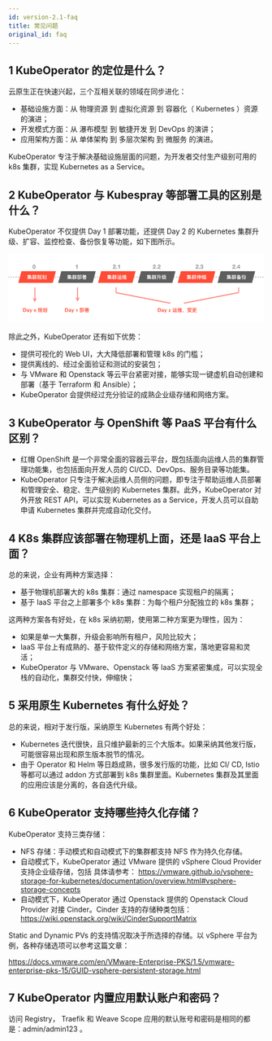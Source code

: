 ```yaml
---
id: version-2.1-faq
title: 常见问题
original_id: faq
---
```


## 1 KubeOperator 的定位是什么？

云原生正在快速兴起，三个互相关联的领域在同步进化：

-  基础设施方面：从 物理资源 到 虚拟化资源 到 容器化（ Kubernetes ）资源 的演进；
-  开发模式方面：从 瀑布模型 到 敏捷开发 到 DevOps 的演讲；
-  应用架构方面：从 单体架构 到 多层次架构 到 微服务 的演进。

KubeOperator 专注于解决基础设施层面的问题，为开发者交付生产级别可用的 k8s 集群，实现 Kubernetes as a Service。


## 2 KubeOperator 与 Kubespray 等部署工具的区别是什么？

KubeOperator 不仅提供 Day 1 部署功能，还提供 Day 2 的 Kubernetes 集群升级、扩容、监控检查、备份恢复等功能，如下图所示。

![overview](https://github.com/KubeOperator/docs/blob/master/website/static/img/fullcycle.png?raw=true)

除此之外，KubeOperator 还有如下优势：

-  提供可视化的 Web UI，大大降低部署和管理 k8s 的门槛；
-  提供离线的、经过全面验证和测试的安装包；
-  与 VMware 和 Openstack 等云平台紧密对接，能够实现一键虚机自动创建和部署（基于 Terraform 和 Ansible）；
-  KubeOperator 会提供经过充分验证的成熟企业级存储和网络方案。

## 3 KubeOperator 与 OpenShift 等 PaaS 平台有什么区别？

- 红帽 OpenShift 是一个非常全面的容器云平台，既包括面向运维人员的集群管理功能集，也包括面向开发人员的 CI/CD、DevOps、服务目录等功能集。 
- KubeOperator 只专注于解决运维人员侧的问题，即专注于帮助运维人员部署和管理安全、稳定、生产级别的 Kubernetes 集群。此外，KubeOperator 对外开放 REST API，可以实现 Kubernetes as a Service，开发人员可以自助申请 Kubernetes 集群并完成自动化交付。

## 4 K8s 集群应该部署在物理机上面，还是 IaaS 平台上面？

总的来说，企业有两种方案选择：

- 基于物理机部署大的 k8s 集群：通过 namespace 实现租户的隔离；
- 基于 IaaS 平台之上部署多个 k8s 集群：为每个租户分配独立的 k8s 集群；

这两种方案各有好处，在 k8s 采纳初期，使用第二种方案更为理性，因为：

 - 如果是单一大集群，升级会影响所有租户，风险比较大；
 - IaaS 平台上有成熟的、基于软件定义的存储和网络方案，落地更容易和灵活；
 - KubeOperator 与 VMware、Openstack 等 IaaS 方案紧密集成，可以实现全栈的自动化，集群交付快，伸缩快；

 ## 5 采用原生 Kubernetes 有什么好处？

 总的来说，相对于发行版，采纳原生 Kubernetes 有两个好处：

 - Kubernetes 迭代很快，且只维护最新的三个大版本。如果采纳其他发行版，可能很容易出现和原生版本脱节的情况。
 - 由于 Operator 和 Helm 等日趋成熟，很多发行版的功能，比如 CI/ CD, Istio 等都可以通过 addon 方式部署到 k8s 集群里面。Kubernetes 集群及其里面的应用应该是分离的，各自迭代升级。

 ## 6 KubeOperator 支持哪些持久化存储？

 KubeOperator 支持三类存储：

 - NFS 存储：手动模式和自动模式下的集群都支持 NFS 作为持久化存储。
 - 自动模式下，KubeOperator 通过 VMware 提供的 vSphere Cloud Provider 支持企业级存储，包括 具体请参考： https://vmware.github.io/vsphere-storage-for-kubernetes/documentation/overview.html#vsphere-storage-concepts
 - 自动模式下，KubeOperator 通过 Openstack 提供的 Openstack Cloud Provider 对接 Cinder。Cinder 支持的存储种类包括：https://wiki.openstack.org/wiki/CinderSupportMatrix

Static and Dynamic PVs 的支持情况取决于所选择的存储。以 vSphere 平台为例，各种存储选项可以参考这篇文章：

 https://docs.vmware.com/en/VMware-Enterprise-PKS/1.5/vmware-enterprise-pks-15/GUID-vsphere-persistent-storage.html

## 7 KubeOperator 内置应用默认账户和密码？

访问 Registry， Traefik 和 Weave Scope 应用的默认账号和密码是相同的都是：admin/admin123 。
